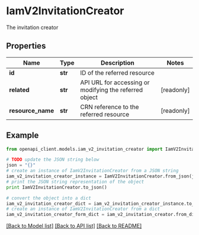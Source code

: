 # IamV2InvitationCreator

The invitation creator

## Properties
Name | Type | Description | Notes
------------ | ------------- | ------------- | -------------
**id** | **str** | ID of the referred resource | 
**related** | **str** | API URL for accessing or modifying the referred object | [readonly] 
**resource_name** | **str** | CRN reference to the referred resource | [readonly] 

## Example

```python
from openapi_client.models.iam_v2_invitation_creator import IamV2InvitationCreator

# TODO update the JSON string below
json = "{}"
# create an instance of IamV2InvitationCreator from a JSON string
iam_v2_invitation_creator_instance = IamV2InvitationCreator.from_json(json)
# print the JSON string representation of the object
print IamV2InvitationCreator.to_json()

# convert the object into a dict
iam_v2_invitation_creator_dict = iam_v2_invitation_creator_instance.to_dict()
# create an instance of IamV2InvitationCreator from a dict
iam_v2_invitation_creator_form_dict = iam_v2_invitation_creator.from_dict(iam_v2_invitation_creator_dict)
```
[[Back to Model list]](../ccloud/README.md#documentation-for-models) [[Back to API list]](../ccloud/README.md#documentation-for-api-endpoints) [[Back to README]](../ccloud/README.md)


